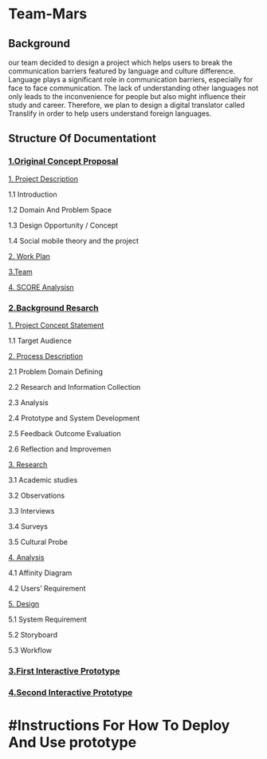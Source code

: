 # Team-Mars

## Background 

our team decided to design a project which helps users to break the communication barriers featured by language and culture difference. Language plays a significant role in communication barriers, especially for face to face communication. The lack of understanding other languages not only leads to the inconvenience for people but also might influence their study and career. Therefore, we plan to design a digital translator called Translify in order to help users understand foreign languages. 


## Structure Of Documentationt

### [1.Original Concept Proposal](https://github.com/deco3500-2018/Team-Mars/wiki/1.Original-Concept-Proposal)

[1. Project Description](https://github.com/deco3500-2018/Team-Mars/wiki/1.Original-Concept-Proposal#1-project-description)

  1.1 Introduction

  1.2 Domain And Problem Space

  1.3 Design Opportunity / Concept

  1.4 Social mobile theory and the project

[2. Work Plan](https://github.com/deco3500-2018/Team-Mars/wiki/1.Original-Concept-Proposal#2--work-plan)

[3.Team](https://github.com/deco3500-2018/Team-Mars/wiki/1.Original-Concept-Proposal#3team)

[4. SCORE Analysisn](https://github.com/deco3500-2018/Team-Mars/wiki/1.Original-Concept-Proposal#4-score-analysisn)



### [2.Background Resarch](https://github.com/deco3500-2018/Team-Mars/wiki/2.Background-Resarch)

[1. Project Concept Statement](https://github.com/deco3500-2018/Team-Mars/wiki/2.Background-Resarch#1-project-concept-statement)

1.1 Target Audience

[2. Process Description](https://github.com/deco3500-2018/Team-Mars/wiki/2.Background-Resarch#2-process-description)

2.1 Problem Domain Defining

2.2 Research and Information Collection

2.3 Analysis

2.4 Prototype and System Development

2.5 Feedback Outcome Evaluation

2.6 Reflection and Improvemen

[3. Research](https://github.com/deco3500-2018/Team-Mars/wiki/2.Background-Resarch#3-research)

3.1 Academic studies

3.2 Observations

3.3 Interviews

3.4 Surveys

3.5 Cultural Probe

[4. Analysis](https://github.com/deco3500-2018/Team-Mars/wiki/2.Background-Resarch#4-analysis)

4.1 Affinity Diagram

4.2 Users’ Requirement

[5. Design](https://github.com/deco3500-2018/Team-Mars/wiki/2.Background-Resarch#4-analysis)

5.1 System Requirement

5.2 Storyboard

5.3 Workflow

### [3.First Interactive Prototype](https://github.com/deco3500-2018/Team-Mars/wiki/3.First-Interactive-Prototype)

[]()

[]()

[]()

[]()

[]()

### [4.Second Interactive Prototype](https://github.com/deco3500-2018/Team-Mars/wiki/4.Second-Interactive-Prototype)

[]()

[]()

[]()

[]()

[]()

# #Instructions For How To Deploy And Use prototype


